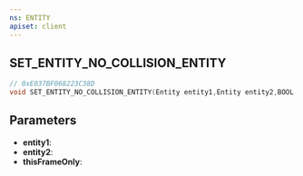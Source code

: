 ```yaml
---
ns: ENTITY
apiset: client
---
```

## SET_ENTITY_NO_COLLISION_ENTITY

```c
// 0xE037BF068223C38D
void SET_ENTITY_NO_COLLISION_ENTITY(Entity entity1,Entity entity2,BOOL thisFrameOnly);
```


## Parameters
* **entity1**:
* **entity2**:
* **thisFrameOnly**: